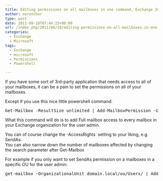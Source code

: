 ```yaml
---
title: Editing permissions on all mailboxes in one command, Exchange 2010/2007
author: nerenther
type: post
date: 2011-08-18T07:44:23+00:00
url: /index.php/2011/08/18/editing-permissions-on-all-mailboxes-in-one-command-exchange-20102007/
categories:
  - Exchange
  - Microsoft
tags:
  - Exchange
  - microsoft
  - Permissions
  - Powershell

---
```

If you have some sort of 3rd-party application that needs access to all of your mailboxes, it can be a pain to set the permissions on all of your mailboxes.

Except if you use this nice little powershell command:

<pre>Get-Mailbox -ResultSize unlimited | Add-MailboxPermission -User admin -AccessRights FullAccess -InheritanceType all</pre>

What this command will do is to add Full mailbox access to every mailbox in your Exchange organization for the user admin.

You can of course change the -AccessRights  setting to your liking, e.g. SendAs.  
You can also narrow down the number of mailboxes affected by changing the search parameter after Get-Mailbox

For example if you only want to set SendAs permission on a mailboxes in a specific OU for the user admin:

<pre>get-mailbox -OrganizationalUnit domain.local/ou/Users/ | Add-MailboxPermission -User admin -AccessRights SendAs -InheritanceType all</pre>